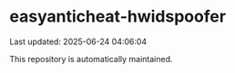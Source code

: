 # easyanticheat-hwidspoofer

Last updated: 2025-06-24 04:06:04

This repository is automatically maintained.
